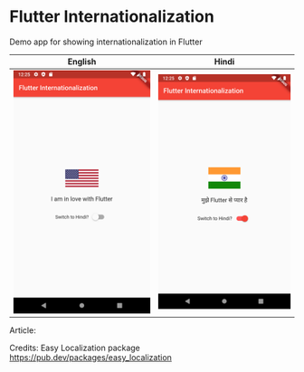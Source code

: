 # Flutter Internationalization

Demo app for showing internationalization in Flutter

English               |  Hindi   
:-------------------------:|:-------------------------:
![](assets/screenshots/english.png)|![](assets/screenshots/hindi.png)|

Article: 

Credits:
Easy Localization package
https://pub.dev/packages/easy_localization